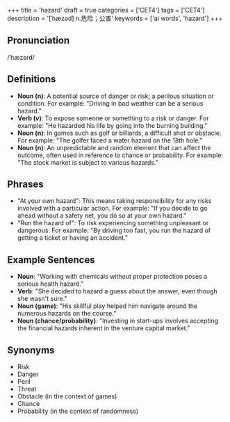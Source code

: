 +++
title = 'hazard'
draft = true
categories = ['CET4']
tags = ['CET4']
description = '[ˈhæzəd] n.危险；公害'
keywords = ['ai words', 'hazard']
+++

## Pronunciation
/ˈhæzərd/

## Definitions
- **Noun (n)**: A potential source of danger or risk; a perilous situation or condition. For example: "Driving in bad weather can be a serious hazard."
- **Verb (v)**: To expose someone or something to a risk or danger. For example: "He hazarded his life by going into the burning building."
- **Noun (n)**: In games such as golf or billiards, a difficult shot or obstacle. For example: "The golfer faced a water hazard on the 18th hole."
- **Noun (n)**: An unpredictable and random element that can affect the outcome, often used in reference to chance or probability. For example: "The stock market is subject to various hazards."

## Phrases
- "At your own hazard": This means taking responsibility for any risks involved with a particular action. For example: "If you decide to go ahead without a safety net, you do so at your own hazard."
- "Run the hazard of": To risk experiencing something unpleasant or dangerous. For example: "By driving too fast, you run the hazard of getting a ticket or having an accident."
  
## Example Sentences
- **Noun**: "Working with chemicals without proper protection poses a serious health hazard."
- **Verb**: "She decided to hazard a guess about the answer, even though she wasn't sure."
- **Noun (game)**: "His skillful play helped him navigate around the numerous hazards on the course."
- **Noun (chance/probability)**: "Investing in start-ups involves accepting the financial hazards inherent in the venture capital market."

## Synonyms
- Risk
- Danger
- Peril
- Threat
- Obstacle (in the context of games)
- Chance
- Probability (in the context of randomness)
